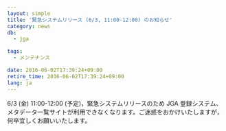 ```yaml
---
layout: simple
title: '緊急システムリリース (6/3, 11:00-12:00) のお知らせ'
category: news
db:
  - jga

tags:
  - メンテナンス

date: 2016-06-02T17:39:24+09:00
retire_time: 2016-06-02T17:39:24+09:00
lang: ja
---
```


6/3 (金) 11:00-12:00 (予定)，緊急システムリリースのため JGA 登録システム、メタデータ一覧サイトが利用できなくなります。ご迷惑をおかけいたしますが，何卒宜しくお願いいたします。
